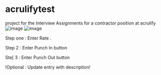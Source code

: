 # acrulifytest
project for the Interview Assignments for a contractor position at acrulify
![image](https://github.com/tedy97123/acrulifytest/assets/91521891/7ed5da77-0b9e-452f-86b5-309171aae707)
![image](https://github.com/tedy97123/acrulifytest/assets/91521891/f9306e02-e903-4854-b7e1-bbf93a13cb2c)

Step one : Enter  Rate .

Step 2 : Enter Punch In button

Ste[ 3 : Enter Punch Out button

!Optional : Update entry with description!
